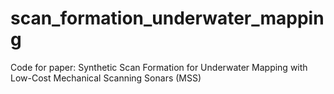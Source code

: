 # scan_formation_underwater_mapping
Code for paper: Synthetic Scan Formation for Underwater Mapping with Low-Cost Mechanical Scanning Sonars (MSS)
